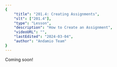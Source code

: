 ```yaml
---
{
    "title": "201.4: Creating Assignments",
    "slt": ["201.4"],
    "type": "Lesson",
    "description": "How to Create an Assignment",
    "videoURL": "",
    "lastEdited": "2024-03-04",
    "author": "Andamio Team"
}
---
```


Coming soon!